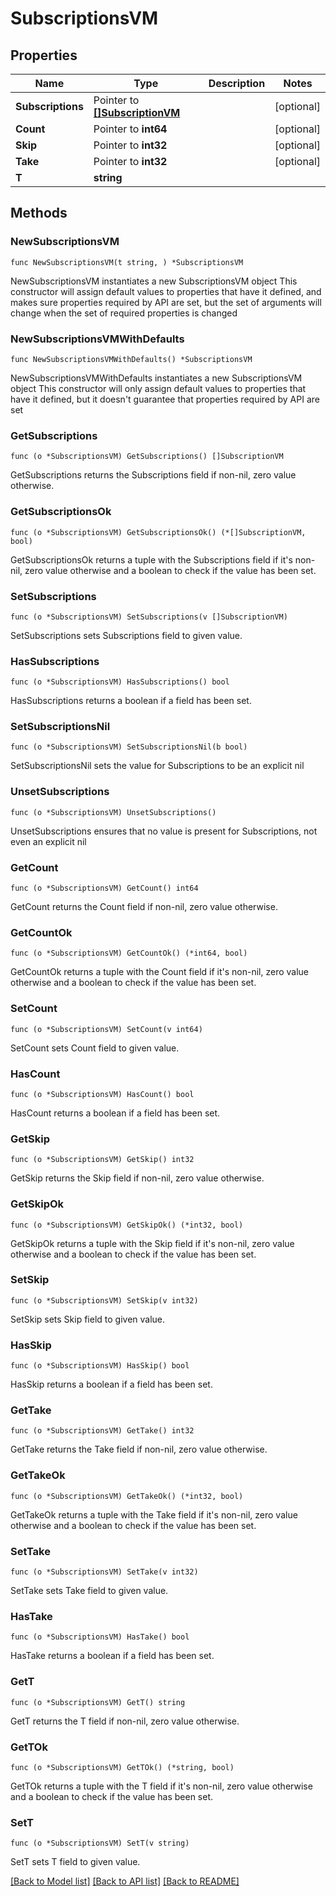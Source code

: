 # SubscriptionsVM

## Properties

Name | Type | Description | Notes
------------ | ------------- | ------------- | -------------
**Subscriptions** | Pointer to [**[]SubscriptionVM**](SubscriptionVM.md) |  | [optional] 
**Count** | Pointer to **int64** |  | [optional] 
**Skip** | Pointer to **int32** |  | [optional] 
**Take** | Pointer to **int32** |  | [optional] 
**T** | **string** |  | 

## Methods

### NewSubscriptionsVM

`func NewSubscriptionsVM(t string, ) *SubscriptionsVM`

NewSubscriptionsVM instantiates a new SubscriptionsVM object
This constructor will assign default values to properties that have it defined,
and makes sure properties required by API are set, but the set of arguments
will change when the set of required properties is changed

### NewSubscriptionsVMWithDefaults

`func NewSubscriptionsVMWithDefaults() *SubscriptionsVM`

NewSubscriptionsVMWithDefaults instantiates a new SubscriptionsVM object
This constructor will only assign default values to properties that have it defined,
but it doesn't guarantee that properties required by API are set

### GetSubscriptions

`func (o *SubscriptionsVM) GetSubscriptions() []SubscriptionVM`

GetSubscriptions returns the Subscriptions field if non-nil, zero value otherwise.

### GetSubscriptionsOk

`func (o *SubscriptionsVM) GetSubscriptionsOk() (*[]SubscriptionVM, bool)`

GetSubscriptionsOk returns a tuple with the Subscriptions field if it's non-nil, zero value otherwise
and a boolean to check if the value has been set.

### SetSubscriptions

`func (o *SubscriptionsVM) SetSubscriptions(v []SubscriptionVM)`

SetSubscriptions sets Subscriptions field to given value.

### HasSubscriptions

`func (o *SubscriptionsVM) HasSubscriptions() bool`

HasSubscriptions returns a boolean if a field has been set.

### SetSubscriptionsNil

`func (o *SubscriptionsVM) SetSubscriptionsNil(b bool)`

 SetSubscriptionsNil sets the value for Subscriptions to be an explicit nil

### UnsetSubscriptions
`func (o *SubscriptionsVM) UnsetSubscriptions()`

UnsetSubscriptions ensures that no value is present for Subscriptions, not even an explicit nil
### GetCount

`func (o *SubscriptionsVM) GetCount() int64`

GetCount returns the Count field if non-nil, zero value otherwise.

### GetCountOk

`func (o *SubscriptionsVM) GetCountOk() (*int64, bool)`

GetCountOk returns a tuple with the Count field if it's non-nil, zero value otherwise
and a boolean to check if the value has been set.

### SetCount

`func (o *SubscriptionsVM) SetCount(v int64)`

SetCount sets Count field to given value.

### HasCount

`func (o *SubscriptionsVM) HasCount() bool`

HasCount returns a boolean if a field has been set.

### GetSkip

`func (o *SubscriptionsVM) GetSkip() int32`

GetSkip returns the Skip field if non-nil, zero value otherwise.

### GetSkipOk

`func (o *SubscriptionsVM) GetSkipOk() (*int32, bool)`

GetSkipOk returns a tuple with the Skip field if it's non-nil, zero value otherwise
and a boolean to check if the value has been set.

### SetSkip

`func (o *SubscriptionsVM) SetSkip(v int32)`

SetSkip sets Skip field to given value.

### HasSkip

`func (o *SubscriptionsVM) HasSkip() bool`

HasSkip returns a boolean if a field has been set.

### GetTake

`func (o *SubscriptionsVM) GetTake() int32`

GetTake returns the Take field if non-nil, zero value otherwise.

### GetTakeOk

`func (o *SubscriptionsVM) GetTakeOk() (*int32, bool)`

GetTakeOk returns a tuple with the Take field if it's non-nil, zero value otherwise
and a boolean to check if the value has been set.

### SetTake

`func (o *SubscriptionsVM) SetTake(v int32)`

SetTake sets Take field to given value.

### HasTake

`func (o *SubscriptionsVM) HasTake() bool`

HasTake returns a boolean if a field has been set.

### GetT

`func (o *SubscriptionsVM) GetT() string`

GetT returns the T field if non-nil, zero value otherwise.

### GetTOk

`func (o *SubscriptionsVM) GetTOk() (*string, bool)`

GetTOk returns a tuple with the T field if it's non-nil, zero value otherwise
and a boolean to check if the value has been set.

### SetT

`func (o *SubscriptionsVM) SetT(v string)`

SetT sets T field to given value.



[[Back to Model list]](../README.md#documentation-for-models) [[Back to API list]](../README.md#documentation-for-api-endpoints) [[Back to README]](../README.md)


